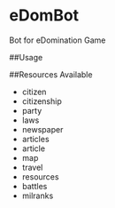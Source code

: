 # eDomBot
Bot for eDomination Game

##Usage

##Resources Available
* citizen
* citizenship
* party
* laws
* newspaper
* articles
* article
* map
* travel
* resources
* battles
* milranks

